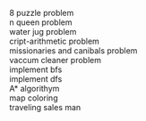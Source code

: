 8 puzzle problem  
n queen problem  
water jug problem  
cript-arithmetic problem  
missionaries and canibals problem  
vaccum cleaner problem  
implement bfs  
implement dfs  
A* algorithym  
map coloring  
traveling sales man  
